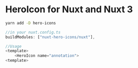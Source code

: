 # HeroIcon for Nuxt and Nuxt 3

```bash
yarn add -D hero-icons
```

```javascript
//in your nuxt.config.ts
buildModules: ["nuxt-hero-icons/nuxt"],
```

```javascript
//Usage
<template>
    <HeroIcon name="annotation">
<template>
```